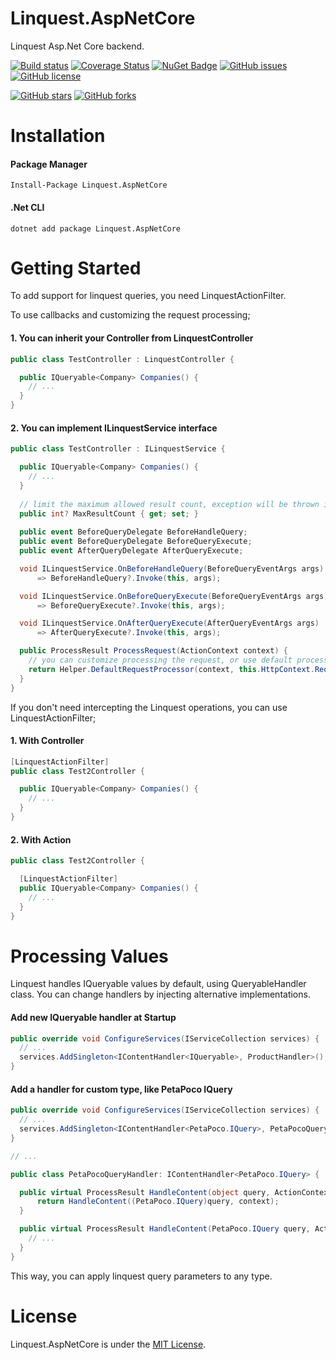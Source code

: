# Linquest.AspNetCore
Linquest Asp.Net Core backend.

[![Build status](https://ci.appveyor.com/api/projects/status/dmtv1h7yfqip7ynd?svg=true)](https://ci.appveyor.com/project/umutozel/linquest-aspnetcore)
[![Coverage Status](https://coveralls.io/repos/github/jin-qu/Linquest.AspNetCore/badge.svg?branch=master)](https://coveralls.io/github/jin-qu/Linquest.AspNetCore?branch=master)
[![NuGet Badge](https://buildstats.info/nuget/Linquest.AspNetCore)](https://www.nuget.org/packages/Linquest.AspNetCore/)
[![GitHub issues](https://img.shields.io/github/issues/jin-qu/Linquest.AspNetCore.svg)](https://github.com/jin-qu/Linquest.AspNetCore/issues)
[![GitHub license](https://img.shields.io/badge/license-MIT-blue.svg)](https://raw.githubusercontent.com/jin-qu/Linquest.AspNetCore/master/LICENSE)

[![GitHub stars](https://img.shields.io/github/stars/jin-qu/Linquest.AspNetCore.svg?style=social&label=Star)](https://github.com/jin-qu/Linquest.AspNetCore)
[![GitHub forks](https://img.shields.io/github/forks/jin-qu/Linquest.AspNetCore.svg?style=social&label=Fork)](https://github.com/jin-qu/Linquest.AspNetCore)

# Installation

#### Package Manager
```
Install-Package Linquest.AspNetCore
```
#### .Net CLI
```
dotnet add package Linquest.AspNetCore
```

# Getting Started

To add support for linquest queries, you need LinquestActionFilter.

To use callbacks and customizing the request processing;
#### 1. You can inherit your Controller from LinquestController
```csharp
public class TestController : LinquestController {

  public IQueryable<Company> Companies() {
    // ...
  }
}
```
#### 2. You can implement ILinquestService interface
```csharp
public class TestController : ILinquestService {

  public IQueryable<Company> Companies() {
    // ...
  }
  
  // limit the maximum allowed result count, exception will be thrown if given value is exceeded
  public int? MaxResultCount { get; set; }
  
  public event BeforeQueryDelegate BeforeHandleQuery;
  public event BeforeQueryDelegate BeforeQueryExecute;
  public event AfterQueryDelegate AfterQueryExecute;

  void ILinquestService.OnBeforeHandleQuery(BeforeQueryEventArgs args) 
      => BeforeHandleQuery?.Invoke(this, args);

  void ILinquestService.OnBeforeQueryExecute(BeforeQueryEventArgs args) 
      => BeforeQueryExecute?.Invoke(this, args);

  void ILinquestService.OnAfterQueryExecute(AfterQueryEventArgs args) 
      => AfterQueryExecute?.Invoke(this, args);

  public ProcessResult ProcessRequest(ActionContext context) {
    // you can customize processing the request, or use default processor
    return Helper.DefaultRequestProcessor(context, this.HttpContext.RequestServices);
  }
}
```

If you don't need intercepting the Linquest operations, you can use LinquestActionFilter;
#### 1. With Controller
```csharp
[LinquestActionFilter]
public class Test2Controller {

  public IQueryable<Company> Companies() {
    // ...
  }
}
```
#### 2. With Action
```csharp
public class Test2Controller {

  [LinquestActionFilter]
  public IQueryable<Company> Companies() {
    // ...
  }
}
```

# Processing Values
Linquest handles IQueryable values by default, using QueryableHandler class.
You can change handlers by injecting alternative implementations.

#### Add new IQueryable handler at Startup
```csharp
public override void ConfigureServices(IServiceCollection services) {
  // ...
  services.AddSingleton<IContentHandler<IQueryable>, ProductHandler>();
}
```
#### Add a handler for custom type, like PetaPoco IQuery
```csharp
public override void ConfigureServices(IServiceCollection services) {
  // ...
  services.AddSingleton<IContentHandler<PetaPoco.IQuery>, PetaPocoQueryHandler>();
}

// ...

public class PetaPocoQueryHandler: IContentHandler<PetaPoco.IQuery> {

  public virtual ProcessResult HandleContent(object query, ActionContext context) {
      return HandleContent((PetaPoco.IQuery)query, context);
  }

  public virtual ProcessResult HandleContent(PetaPoco.IQuery query, ActionContext context) {
    // ...
  }
}
```
This way, you can apply linquest query parameters to any type.

# License
Linquest.AspNetCore is under the [MIT License](LICENSE).


